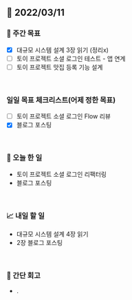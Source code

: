 ## 📅 2022/03/11


### 👏 주간 목표

- [x] 대규모 시스템 설계 3장 읽기 (정리x)
- [ ] 토이 프로젝트 소셜 로그인 테스트 - 앱 연계
- [ ] 토이 프로젝트 맛집 등록 기능 설계 

<br/>

### 일일 목표 체크리스트(어제 정한 목표)

- [ ] 토이 프로젝트 소셜 로그인 Flow 리뷰
- [x] 블로그 포스팅

<br/>

### 💯 오늘 한 일

- 토이 프로젝트 소셜 로그인 리팩터링
- 블로그 포스팅

<br/>

### 📈 내일 할 일

- 대규모 시스템 설계 4장 읽기
- 2장 블로그 포스팅

<br/>

### 🤔 간단 회고

- .
 




 








